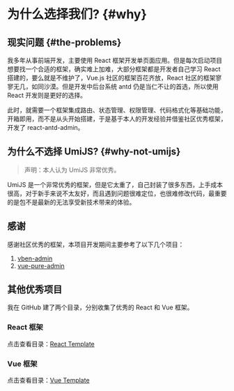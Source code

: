 # 为什么选择我们? {#why}

## 现实问题 {#the-problems}

我多年从事前端开发，主要使用 React 框架开发单页面应用。但是每次启动项目想要找一个合适的框架，确实难上加难，大部分框架都是开发者自己学习 React 搭建的，要么就是不维护了，Vue.js 社区的框架百花齐放，React 社区的框架寥寥无几，如同沙漠。但是开发中后台系统 antd 仍是当仁不让的首选，所以使用 React 开发则是更好的选择。

此时，就需要一个框架集成路由、状态管理、权限管理、代码格式化等基础功能，开箱即用，而不是从头开始搭建，于是基于本人的开发经验并借鉴社区优秀框架，开发了 react-antd-admin。

## 为什么不选择 UmiJS? {#why-not-umijs}

> 声明：本人认为 UmiJS 非常优秀。

UmiJS 是一个非常优秀的框架，但是它太重了，自己封装了很多东西，上手成本很高，对于新手来说不太友好，而且遇到问题很难定位，也很难修改代码，最重要的是包不是最新的无法享受新技术带来的体验。

## 感谢

感谢社区优秀的框架，本项目开发期间主要参考了以下几个项目：

1. [vben-admin](https://github.com/anncwb/vben-admin)
2. [vue-pure-admin](https://github.com/xiaoxian521/vue-pure-admin)

## 其他优秀项目

我在 GitHub 建了两个目录，分别收集了优秀的 React 和 Vue 框架。

### React 框架

点击查看目录：[React Template](https://github.com/stars/condorheroblog/lists/react-template)

### Vue 框架

点击查看目录：[Vue Template](https://github.com/stars/condorheroblog/lists/vue-template)
